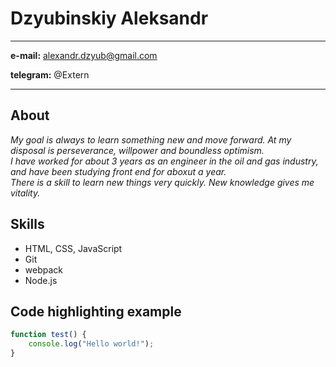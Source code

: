 Dzyubinskiy Aleksandr
=====================

-------------------      ---------------------------------
**e-mail:**                            alexandr.dzyub@gmail.com

**telegram:**                          @Extern
-------------------      ---------------------------------

About
-------------

*My goal is always to learn something new and move forward. At my disposal is perseverance, willpower and boundless optimism.*<br>
*I have worked for about 3 years as an engineer in the oil and gas industry, and have been studying front end for aboxut a year.*<br>
*There is a skill to learn new things very quickly. New knowledge gives me vitality.*<br>

Skills
-------------

* HTML, CSS, JavaScript
* Git
* webpack
* Node.js

Сode highlighting example
--------------------------
```javascript
function test() {
    console.log("Hello world!");
}
```